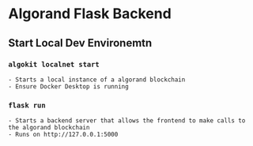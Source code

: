 # Algorand Flask Backend
## Start Local Dev Environemtn
### `algokit localnet start`
    - Starts a local instance of a algorand blockchain
    - Ensure Docker Desktop is running

### `flask run`
    - Starts a backend server that allows the frontend to make calls to the algorand blockchain
    - Runs on http://127.0.0.1:5000
